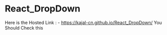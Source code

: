 # React_DropDown
Here is the Hosted Link : - https://kajal-cn.github.io/React_DropDown/
You Should Check this
